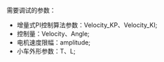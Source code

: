 需要调试的参数：

+ 增量式PI控制算法参数：Velocity_KP、Velocity_KI;
+ 控制量：Velocity、Angle;
+ 电机速度限幅：amplitude;
+ 小车外形参数：T、L;



